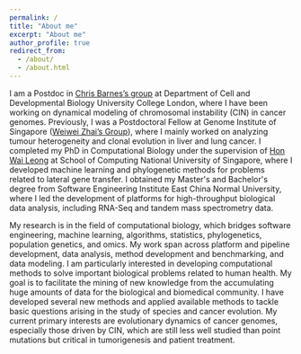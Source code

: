 ```yaml
---
permalink: /
title: "About me"
excerpt: "About me"
author_profile: true
redirect_from:
  - /about/
  - /about.html
---
```


I am a Postdoc in [Chris Barnes’s group](https://ucl-cssb.github.io) at Department of Cell and Developmental Biology University College London, where I have been working on dynamical modeling of chromosomal instability (CIN) in cancer genomes. Previously, I was a Postdoctoral Fellow at Genome Institute of Singapore ([Weiwei Zhai’s Group](https://zhailab.cn/)), where I mainly worked on analyzing tumour heterogeneity and clonal evolution in liver and lung cancer. I completed my PhD in Computational Biology under the supervision of [Hon Wai Leong](https://www.comp.nus.edu.sg/~leonghw/) at School of Computing National University of Singapore, where I developed machine learning and phylogenetic methods for problems related to lateral gene transfer. I obtained my Master's and Bachelor's degree from Software Engineering Institute East China Normal University, where I led the development of platforms for high-throughput biological data analysis, including RNA-Seq and tandem mass spectrometry data.

My research is in the field of computational biology, which bridges software engineering, machine learning, algorithms, statistics, phylogenetics, population genetics, and omics. My work span across platform and pipeline development, data analysis, method development and benchmarking, and data modeling. I am particularly interested in developing computational methods to solve important biological problems related to human health. My goal is to facilitate the mining of new knowledge from the accumulating huge amounts of data for the biological and biomedical community. I have developed several new methods and applied available methods to tackle basic questions arising in the study of species and cancer evolution. My current primary interests are evolutionary dynamics of cancer genomes, especially those driven by CIN, which are still less well studied than point mutations but critical in tumorigenesis and patient treatment.
